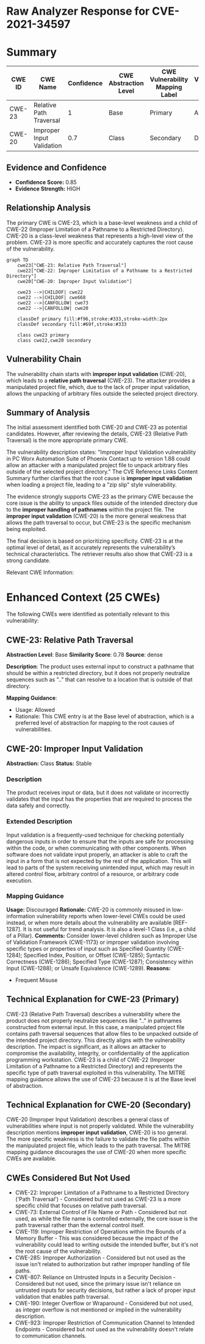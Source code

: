 # Raw Analyzer Response for CVE-2021-34597

# Summary
| CWE ID | CWE Name | Confidence | CWE Abstraction Level | CWE Vulnerability Mapping Label | CWE-Vulnerability Mapping Notes |
|---|---|---|---|---|---|
| CWE-23 | Relative Path Traversal | 1 | Base | Primary | Allowed |
| CWE-20 | Improper Input Validation | 0.7 | Class | Secondary | Discouraged |

## Evidence and Confidence

*   **Confidence Score:** 0.85
*   **Evidence Strength:** HIGH

## Relationship Analysis
The primary CWE is CWE-23, which is a base-level weakness and a child of CWE-22 (Improper Limitation of a Pathname to a Restricted Directory). CWE-20 is a class-level weakness that represents a high-level view of the problem. CWE-23 is more specific and accurately captures the root cause of the vulnerability.

```mermaid
graph TD
    cwe23["CWE-23: Relative Path Traversal"]
    cwe22["CWE-22: Improper Limitation of a Pathname to a Restricted Directory"]
    cwe20["CWE-20: Improper Input Validation"]
    
    cwe23 -->|CHILDOF| cwe22
    cwe22 -->|CHILDOF| cwe668
    cwe22 -->|CANFOLLOW| cwe73
    cwe22 -->|CANFOLLOW| cwe20

    classDef primary fill:#f96,stroke:#333,stroke-width:2px
    classDef secondary fill:#69f,stroke:#333
    
    class cwe23 primary
    class cwe22,cwe20 secondary
```

## Vulnerability Chain
The vulnerability chain starts with **improper input validation** (CWE-20), which leads to a **relative path traversal** (CWE-23). The attacker provides a manipulated project file, which, due to the lack of proper input validation, allows the unpacking of arbitrary files outside the selected project directory.

## Summary of Analysis
The initial assessment identified both CWE-20 and CWE-23 as potential candidates. However, after reviewing the details, CWE-23 (Relative Path Traversal) is the more appropriate primary CWE.

The vulnerability description states: "Improper Input Validation vulnerability in PC Worx Automation Suite of Phoenix Contact up to version 1.88 could allow an attacker with a manipulated project file to unpack arbitrary files outside of the selected project directory." The CVE Reference Links Content Summary further clarifies that the root cause is **improper input validation** when loading a project file, leading to a "zip slip" style vulnerability.

The evidence strongly supports CWE-23 as the primary CWE because the core issue is the ability to unpack files outside of the intended directory due to the **improper handling of pathnames** within the project file. The **improper input validation** (CWE-20) is the more general weakness that allows the path traversal to occur, but CWE-23 is the specific mechanism being exploited.

The final decision is based on prioritizing specificity. CWE-23 is at the optimal level of detail, as it accurately represents the vulnerability’s technical characteristics. The retriever results also show that CWE-23 is a strong candidate.

Relevant CWE Information:

# Enhanced Context (25 CWEs)
The following CWEs were identified as potentially relevant to this vulnerability:

## CWE-23: Relative Path Traversal
**Abstraction Level**: Base
**Similarity Score**: 0.78
**Source**: dense

**Description**:
The product uses external input to construct a pathname that should be within a restricted directory, but it does not properly neutralize sequences such as ".." that can resolve to a location that is outside of that directory.

**Mapping Guidance**:
- Usage: Allowed
- Rationale: This CWE entry is at the Base level of abstraction, which is a preferred level of abstraction for mapping to the root causes of vulnerabilities.

## CWE-20: Improper Input Validation
**Abstraction:** Class
**Status:** Stable

### Description
The product receives input or data, but it does
        not validate or incorrectly validates that the input has the
        properties that are required to process the data safely and
        correctly.

### Extended Description
Input validation is a frequently-used technique for checking potentially dangerous inputs in order to ensure that the inputs are safe for processing within the code, or when communicating with other components. When software does not validate input properly, an attacker is able to craft the input in a form that is not expected by the rest of the application. This will lead to parts of the system receiving unintended input, which may result in altered control flow, arbitrary control of a resource, or arbitrary code execution.

### Mapping Guidance
**Usage:** Discouraged
**Rationale:** CWE-20 is commonly misused in low-information vulnerability reports when lower-level CWEs could be used instead, or when more details about the vulnerability are available [REF-1287]. It is not useful for trend analysis. It is also a level-1 Class (i.e., a child of a Pillar).
**Comments:** Consider lower-level children such as Improper Use of Validation Framework (CWE-1173) or improper validation involving specific types or properties of input such as Specified Quantity (CWE-1284); Specified Index, Position, or Offset (CWE-1285); Syntactic Correctness (CWE-1286); Specified Type (CWE-1287); Consistency within Input (CWE-1288); or Unsafe Equivalence (CWE-1289).
**Reasons:**
- Frequent Misuse

## Technical Explanation for CWE-23 (Primary)
CWE-23 (Relative Path Traversal) describes a vulnerability where the product does not properly neutralize sequences like ".." in pathnames constructed from external input. In this case, a manipulated project file contains path traversal sequences that allow files to be unpacked outside of the intended project directory. This directly aligns with the vulnerability description. The impact is significant, as it allows an attacker to compromise the availability, integrity, or confidentiality of the application programming workstation. CWE-23 is a child of CWE-22 (Improper Limitation of a Pathname to a Restricted Directory) and represents the specific type of path traversal exploited in this vulnerability. The MITRE mapping guidance allows the use of CWE-23 because it is at the Base level of abstraction.

## Technical Explanation for CWE-20 (Secondary)
CWE-20 (Improper Input Validation) describes a general class of vulnerabilities where input is not properly validated. While the vulnerability description mentions **improper input validation**, CWE-20 is too general. The more specific weakness is the failure to validate the file paths within the manipulated project file, which leads to the path traversal. The MITRE mapping guidance discourages the use of CWE-20 when more specific CWEs are available.

## CWEs Considered But Not Used
- CWE-22: Improper Limitation of a Pathname to a Restricted Directory ('Path Traversal') - Considered but not used as CWE-23 is a more specific child that focuses on relative path traversal.
- CWE-73: External Control of File Name or Path - Considered but not used, as while the file name is controlled externally, the core issue is the path traversal rather than the external control itself.
- CWE-119: Improper Restriction of Operations within the Bounds of a Memory Buffer - This was considered because the impact of the vulnerability could lead to writing outside the intended buffer, but it's not the root cause of the vulnerability.
- CWE-285: Improper Authorization - Considered but not used as the issue isn't related to authorization but rather improper handling of file paths.
- CWE-807: Reliance on Untrusted Inputs in a Security Decision - Considered but not used, since the primary issue isn't reliance on untrusted inputs for security decisions, but rather a lack of proper input validation that enables path traversal.
- CWE-190: Integer Overflow or Wraparound - Considered but not used, as integer overflow is not mentioned or implied in the vulnerability description.
- CWE-923: Improper Restriction of Communication Channel to Intended Endpoints - Considered but not used as the vulnerability doesn't relate to communication channels.